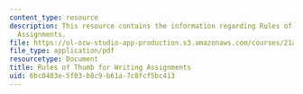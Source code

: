 ```yaml
---
content_type: resource
description: This resource contains the information regarding Rules of Thumb for Writing
  Assignments.
file: https://ol-ocw-studio-app-production.s3.amazonaws.com/courses/21a-230j-the-contemporary-american-family-spring-2004/6bc0403e5f03b8c9b61a7c8fcf5bc413_MIT21A_230JS04_ruleofthumb.pdf
file_type: application/pdf
resourcetype: Document
title: Rules of Thumb for Writing Assignments
uid: 6bc0403e-5f03-b8c9-b61a-7c8fcf5bc413
---
```

